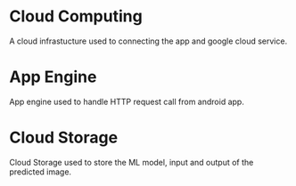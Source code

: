 # Cloud Computing
A cloud infrastucture used to connecting the app and google cloud service.

# App Engine
App engine used to handle HTTP request call from android app.

# Cloud Storage
Cloud Storage used to store the ML model, input and output of the predicted image.
